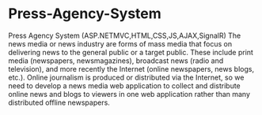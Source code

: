 # Press-Agency-System
Press Agency System (ASP.NETMVC,HTML,CSS,JS,AJAX,SignalR)
The news media or news industry are forms of mass media that focus on delivering news to the general public or a target public. These include print media (newspapers, newsmagazines), broadcast news (radio and television), and more recently the Internet (online newspapers, news blogs, etc.). Online journalism is produced or distributed via the Internet, so we need to develop a news media web application to collect and distribute online news and blogs to viewers in one web application rather than many distributed offline newspapers.
